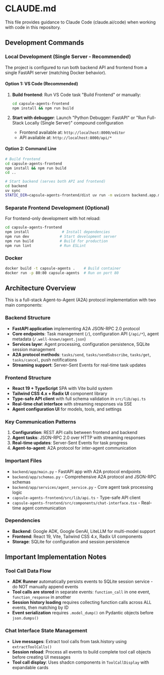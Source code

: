 # CLAUDE.md

This file provides guidance to Claude Code (claude.ai/code) when working with code in this repository.

## Development Commands

### Local Development (Single Server - Recommended)
The project is configured to run both backend API and frontend from a single FastAPI server (matching Docker behavior).

#### Option 1: VS Code (Recommended)
1. **Build frontend**: Run VS Code task "Build Frontend" or manually:
   ```bash
   cd capsule-agents-frontend
   npm install && npm run build
   ```

2. **Start with debugger**: Launch "Python Debugger: FastAPI" or "Run Full-Stack Locally (Single Server)" compound configuration
   - Frontend available at: `http://localhost:8000/editor`
   - API available at: `http://localhost:8000/api/*`

#### Option 2: Command Line
```bash
# Build frontend
cd capsule-agents-frontend
npm install && npm run build
cd ..

# Start backend (serves both API and frontend)
cd backend
uv sync
STATIC_DIR=capsule-agents-frontend/dist uv run -m uvicorn backend.app.main:app --reload --host 0.0.0.0 --port 8000
```

### Separate Frontend Development (Optional)
For frontend-only development with hot reload:
```bash
cd capsule-agents-frontend
npm install               # Install dependencies
npm run dev              # Start development server
npm run build            # Build for production
npm run lint             # Run ESLint
```

### Docker
```bash
docker build -t capsule-agents .    # Build container
docker run -p 80:80 capsule-agents  # Run on port 80
```

## Architecture Overview

This is a full-stack Agent-to-Agent (A2A) protocol implementation with two main components:

### Backend Structure
- **FastAPI application** implementing A2A JSON-RPC 2.0 protocol
- **Core endpoints**: Task management (`/`), configuration API (`/api/*`), agent metadata (`/.well-known/agent.json`)
- **Services layer**: Agent processing, configuration persistence, SQLite session management
- **A2A protocol methods**: `tasks/send`, `tasks/sendSubscribe`, `tasks/get`, `tasks/cancel`, push notifications
- **Streaming support**: Server-Sent Events for real-time task updates

### Frontend Structure  
- **React 19 + TypeScript** SPA with Vite build system
- **Tailwind CSS 4.x + Radix UI** component library
- **Type-safe API client** with full schema validation in `src/lib/api.ts`
- **Real-time chat interface** with streaming responses via SSE
- **Agent configuration UI** for models, tools, and settings

### Key Communication Patterns
1. **Configuration**: REST API calls between frontend and backend
2. **Agent tasks**: JSON-RPC 2.0 over HTTP with streaming responses
3. **Real-time updates**: Server-Sent Events for task progress
4. **Agent-to-agent**: A2A protocol for inter-agent communication

### Important Files
- `backend/app/main.py` - FastAPI app with A2A protocol endpoints
- `backend/app/schemas.py` - Comprehensive A2A protocol and JSON-RPC schemas
- `backend/app/services/agent_service.py` - Core agent task processing logic
- `capsule-agents-frontend/src/lib/api.ts` - Type-safe API client
- `capsule-agents-frontend/src/components/chat-interface.tsx` - Real-time agent communication

### Dependencies
- **Backend**: Google ADK, Google GenAI, LiteLLM for multi-model support
- **Frontend**: React 19, Vite, Tailwind CSS 4.x, Radix UI components
- **Storage**: SQLite for configuration and session persistence

## Important Implementation Notes

### Tool Call Data Flow
- **ADK Runner** automatically persists events to SQLite session service - do NOT manually append events
- **Tool calls are stored** in separate events: `function_call` in one event, `function_response` in another
- **Session history loading** requires collecting function calls across ALL events, then matching by ID
- **Event serialization** requires `.model_dump()` on Pydantic objects before `json.dumps()` 

### Chat Interface State Management  
- **Live messages**: Extract tool calls from task.history using `extractToolCalls()`
- **Session reload**: Process all events to build complete tool call objects before creating UI messages
- **Tool call display**: Uses shadcn components in `ToolCallDisplay` with expandable cards